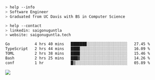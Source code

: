 ```bash
> help --info
> Software Engineer
> Graduated from UC Davis with BS in Computer Science
```

```bash
> help --contact
> linkedin: saigonuguntla
> website: saigonuguntla.tech
```

<!--START_SECTION:waka-->

```txt
Go           4 hrs 40 mins   ███████░░░░░░░░░░░░░░░░░░   27.45 %
TypeScript   2 hrs 44 mins   ████░░░░░░░░░░░░░░░░░░░░░   16.09 %
TOML         2 hrs 38 mins   ████░░░░░░░░░░░░░░░░░░░░░   15.46 %
Bash         2 hrs 25 mins   ███▓░░░░░░░░░░░░░░░░░░░░░   14.26 %
conf         1 hr            █▒░░░░░░░░░░░░░░░░░░░░░░░   05.89 %
```

<!--END_SECTION:waka-->

![](https://komarev.com/ghpvc/?username=saigonu&color=6A8AFF)
